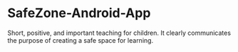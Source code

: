 # SafeZone-Android-App
Short, positive, and important teaching for children. It clearly communicates the purpose of creating a safe space for learning.
